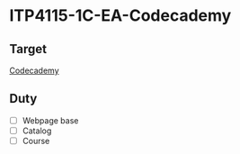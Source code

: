 # ITP4115-1C-EA-Codecademy

## Target
[Codecademy](https://www.codecademy.com/)

## Duty
 - [ ] Webpage base
 - [ ] Catalog
 - [ ] Course
